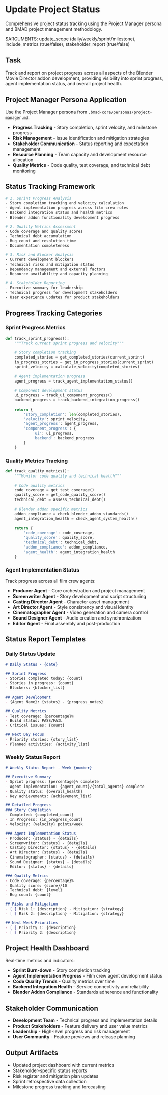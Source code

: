 # Update Project Status

Comprehensive project status tracking using the Project Manager persona and BMAD project management methodology.

$ARGUMENTS: update_scope (daily/weekly/sprint/milestone), include_metrics (true/false), stakeholder_report (true/false)

## Task
Track and report on project progress across all aspects of the Blender Movie Director addon development, providing visibility into sprint progress, agent implementation status, and overall project health.

## Project Manager Persona Application
Use the Project Manager persona from `.bmad-core/personas/project-manager.md`:
- **Progress Tracking** - Story completion, sprint velocity, and milestone progress
- **Risk Management** - Issue identification and mitigation strategies
- **Stakeholder Communication** - Status reporting and expectation management
- **Resource Planning** - Team capacity and development resource allocation
- **Quality Metrics** - Code quality, test coverage, and technical debt monitoring

## Status Tracking Framework
```bash
# 1. Sprint Progress Analysis
- Story completion tracking and velocity calculation
- Agent implementation progress across film crew roles
- Backend integration status and health metrics
- Blender addon functionality development progress

# 2. Quality Metrics Assessment
- Code coverage and quality scores
- Technical debt accumulation
- Bug count and resolution time
- Documentation completeness

# 3. Risk and Blocker Analysis
- Current development blockers
- Technical risks and mitigation status
- Dependency management and external factors
- Resource availability and capacity planning

# 4. Stakeholder Reporting
- Executive summary for leadership
- Technical progress for development stakeholders
- User experience updates for product stakeholders
```

## Progress Tracking Categories

### Sprint Progress Metrics
```python
def track_sprint_progress():
    """Track current sprint progress and velocity"""
    
    # Story completion tracking
    completed_stories = get_completed_stories(current_sprint)
    in_progress_stories = get_in_progress_stories(current_sprint)
    sprint_velocity = calculate_velocity(completed_stories)
    
    # Agent implementation progress
    agent_progress = track_agent_implementation_status()
    
    # Component development status
    ui_progress = track_ui_component_progress()
    backend_progress = track_backend_integration_progress()
    
    return {
        'story_completion': len(completed_stories),
        'velocity': sprint_velocity,
        'agent_progress': agent_progress,
        'component_progress': {
            'ui': ui_progress,
            'backend': backend_progress
        }
    }
```

### Quality Metrics Tracking
```python
def track_quality_metrics():
    """Monitor code quality and technical health"""
    
    # Code quality metrics
    code_coverage = get_test_coverage()
    quality_score = get_code_quality_score()
    technical_debt = assess_technical_debt()
    
    # Blender addon specific metrics
    addon_compliance = check_blender_addon_standards()
    agent_integration_health = check_agent_system_health()
    
    return {
        'code_coverage': code_coverage,
        'quality_score': quality_score,
        'technical_debt': technical_debt,
        'addon_compliance': addon_compliance,
        'agent_health': agent_integration_health
    }
```

### Agent Implementation Status
Track progress across all film crew agents:
- **Producer Agent** - Core orchestration and project management
- **Screenwriter Agent** - Story development and script structuring
- **Casting Director Agent** - Character asset management
- **Art Director Agent** - Style consistency and visual identity
- **Cinematographer Agent** - Video generation and camera control
- **Sound Designer Agent** - Audio creation and synchronization
- **Editor Agent** - Final assembly and post-production

## Status Report Templates

### Daily Status Update
```markdown
# Daily Status - {date}

## Sprint Progress
- Stories completed today: {count}
- Stories in progress: {count}
- Blockers: {blocker_list}

## Agent Development
- {Agent Name}: {status} - {progress_notes}

## Quality Metrics
- Test coverage: {percentage}%
- Build status: PASS/FAIL
- Critical issues: {count}

## Next Day Focus
- Priority stories: {story_list}
- Planned activities: {activity_list}
```

### Weekly Status Report
```markdown
# Weekly Status Report - Week {number}

## Executive Summary
- Sprint progress: {percentage}% complete
- Agent implementation: {agent_count}/{total_agents} complete
- Quality status: {overall_health}
- Key achievements: {achievement_list}

## Detailed Progress
### Story Completion
- Completed: {completed_count}
- In Progress: {in_progress_count}
- Velocity: {velocity} points/week

### Agent Implementation Status
- Producer: {status} - {details}
- Screenwriter: {status} - {details}
- Casting Director: {status} - {details}
- Art Director: {status} - {details}
- Cinematographer: {status} - {details}
- Sound Designer: {status} - {details}
- Editor: {status} - {details}

### Quality Metrics
- Code coverage: {percentage}%
- Quality score: {score}/10
- Technical debt: {level}
- Bug count: {count}

## Risks and Mitigation
- [ ] Risk 1: {description} - Mitigation: {strategy}
- [ ] Risk 2: {description} - Mitigation: {strategy}

## Next Week Priorities
- [ ] Priority 1: {description}
- [ ] Priority 2: {description}
```

## Project Health Dashboard
Real-time metrics and indicators:
- **Sprint Burn-down** - Story completion tracking
- **Agent Implementation Progress** - Film crew agent development status
- **Code Quality Trends** - Quality metrics over time
- **Backend Integration Health** - Service connectivity and reliability
- **Blender Addon Compliance** - Standards adherence and functionality

## Stakeholder Communication
- **Development Team** - Technical progress and implementation details
- **Product Stakeholders** - Feature delivery and user value metrics
- **Leadership** - High-level progress and risk management
- **User Community** - Feature previews and release planning

## Output Artifacts
- Updated project dashboard with current metrics
- Stakeholder-specific status reports
- Risk register and mitigation plan updates
- Sprint retrospective data collection
- Milestone progress tracking and forecasting